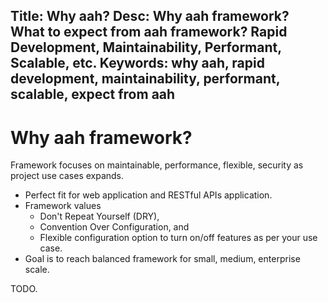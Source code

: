 Title: Why aah?
Desc: Why aah framework? What to expect from aah framework? Rapid Development, Maintainability, Performant, Scalable, etc.
Keywords: why aah, rapid development, maintainability, performant, scalable, expect from aah
---
# Why aah framework?

Framework focuses on maintainable, performance, flexible, security as project use cases expands.

  * Perfect fit for web application and RESTful APIs application.
  * Framework values
      * Don't Repeat Yourself (DRY),
      * Convention Over Configuration, and
      * Flexible configuration option to turn on/off features as per your use case.
  * Goal is to reach balanced framework for small, medium, enterprise scale.

TODO.
